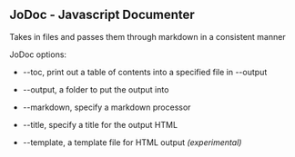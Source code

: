 JoDoc - Javascript Documenter
---

Takes in files and passes them through markdown in a consistent manner

JoDoc options:

* --toc, print out a table of contents into a specified file in --output

* --output, a folder to put the output into

* --markdown, specify a markdown processor

* --title, specify a title for the output HTML

* --template, a template file for HTML output *(experimental)*
